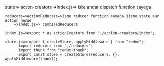 state=> action-creators =>index.js=> iske andar dispatch function aayega
	
	reducers=>actionReducers=>isme reducer function aayega jisme state aur action honge
		=>index.js=> combinedReducers

	index.js=>export * as actionCreators from "./action-creators/index";

	store.js=>import { createStore, applyMiddleware } from "redux";
		  import reducers from "./reducers";
		  import thunk from "redux-thunk";
		  export const store = createStore(reducers, {}, applyMiddleware(thunk));
